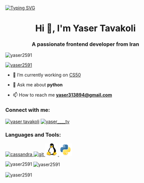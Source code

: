 [![Typing SVG](https://readme-typing-svg.demolab.com?font=Fira+Code&pause=1000&random=false&width=435&lines=Im+Yaser+Tavakoli+;I+am+a+Python+developer+and+programmer;Quick+fox+jumps+nightly+above+wizard)](https://git.io/typing-svg)
<h1 align="center">Hi 👋, I'm Yaser Tavakoli</h1>
<h3 align="center">A passionate frontend developer from Iran</h3>

<p align="left"> <img src="https://komarev.com/ghpvc/?username=yaser2591&label=Profile%20views&color=0e75b6&style=flat" alt="yaser2591" /> </p>

<p align="left"> <a href="https://github.com/ryo-ma/github-profile-trophy"><img src="https://github-profile-trophy.vercel.app/?username=yaser2591" alt="yaser2591" /></a> </p>

- 🔭 I’m currently working on [CS50](CS50)

- 💬 Ask me about **python**

- 📫 How to reach me **yaser313894@gmail.com**

<h3 align="left">Connect with me:</h3>
<p align="left">
<a href="https://linkedin.com/in/yaser tavakoli" target="blank"><img align="center" src="https://raw.githubusercontent.com/rahuldkjain/github-profile-readme-generator/master/src/images/icons/Social/linked-in-alt.svg" alt="yaser tavakoli" height="30" width="40" /></a>
<a href="https://instagram.com/yaser____tv" target="blank"><img align="center" src="https://raw.githubusercontent.com/rahuldkjain/github-profile-readme-generator/master/src/images/icons/Social/instagram.svg" alt="yaser____tv" height="30" width="40" /></a>
</p>

<h3 align="left">Languages and Tools:</h3>
<p align="left"> <a href="https://cassandra.apache.org/" target="_blank" rel="noreferrer"> <img src="https://www.vectorlogo.zone/logos/apache_cassandra/apache_cassandra-icon.svg" alt="cassandra" width="40" height="40"/> </a> <a href="https://git-scm.com/" target="_blank" rel="noreferrer"> <img src="https://www.vectorlogo.zone/logos/git-scm/git-scm-icon.svg" alt="git" width="40" height="40"/> </a> <a href="https://www.linux.org/" target="_blank" rel="noreferrer"> <img src="https://raw.githubusercontent.com/devicons/devicon/master/icons/linux/linux-original.svg" alt="linux" width="40" height="40"/> </a> <a href="https://www.python.org" target="_blank" rel="noreferrer"> <img src="https://raw.githubusercontent.com/devicons/devicon/master/icons/python/python-original.svg" alt="python" width="40" height="40"/> </a> </p>

<p><img align="left" src="https://github-readme-stats.vercel.app/api/top-langs?username=yaser2591&show_icons=true&locale=en&layout=compact" alt="yaser2591" /></p>

<p>&nbsp;<img align="center" src="https://github-readme-stats.vercel.app/api?username=yaser2591&show_icons=true&locale=en" alt="yaser2591" /></p>

<p><img align="center" src="https://github-readme-streak-stats.herokuapp.com/?user=yaser2591&" alt="yaser2591" /></p>

